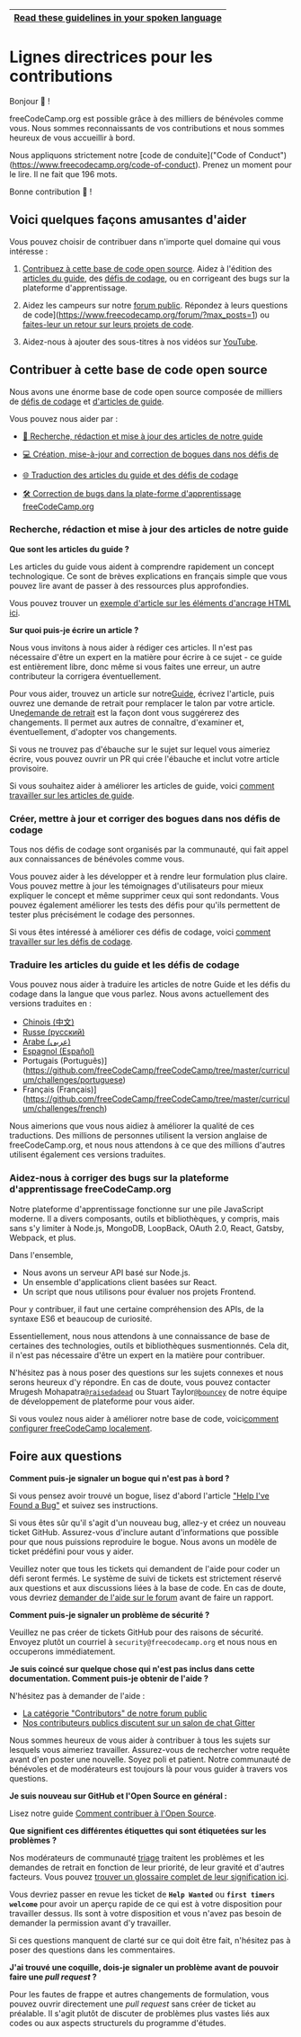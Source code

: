 <!-- do not translate this -->
| [Read these guidelines in your spoken language](/docs/i18n-languages) |
|-|
<!-- do not translate this -->

# Lignes directrices pour les contributions

Bonjour 👋 !

freeCodeCamp.org est possible grâce à des milliers de bénévoles comme vous. Nous sommes reconnaissants de vos contributions et nous sommes heureux de vous accueillir à bord.

Nous appliquons strictement notre [code de conduite]("Code of Conduct")(https://www.freecodecamp.org/code-of-conduct). Prenez un moment pour le lire. Il ne fait que 196 mots.

Bonne contribution 🎉 !

## Voici quelques façons amusantes d'aider

Vous pouvez choisir de contribuer dans n'importe quel domaine qui vous intéresse :

1. [Contribuez à cette base de code open source](#contribute-to-this-open-source-codebase). Aidez à l'édition  des [articles du guide](https://guide.freecodecamp.org/), des [défis de codage](https://learn.freecodecamp.org/), ou en corrigeant des bugs sur la plateforme d'apprentissage.

2. Aidez les campeurs sur notre [forum public](https://www.freecodecamp.org/forum/). Répondez à leurs questions de code](https://www.freecodecamp.org/forum/?max_posts=1) ou [faites-leur un retour sur leurs projets de code](https://www.freecodecamp.org/forum/c/project-feedback?max_posts=1).

3. Aidez-nous à ajouter des sous-titres à nos vidéos sur [YouTube](https://www.youtube.com/channel/UC8butISFwT-Wl7EV0hUK0BQ/videos).

## Contribuer à cette base de code open source

Nous avons une énorme base de code open source composée de milliers de [défis de codage](https://learn.freecodecamp.org) et [d'articles de guide](https://guide.freecodecamp.org).

Vous pouvez nous aider par :

- [📝 Recherche, rédaction et mise à jour des articles de notre guide](#research-write-and-update-our-guide-articles)

- [💻 Création, mise-à-jour and correction de bogues dans nos défis de ](#create-update-andfix-bugs-in-our-coding-challenges)

- [🌐 Traduction des articles du guide et des défis de codage](#translate-guide-articles-and-coding-challenges)

- [🛠 Correction de bugs dans la plate-forme d'apprentissage freeCodeCamp.org](#help-us-fix-bugs-in-freecodecamporgs-learning-platform)

### Recherche, rédaction et mise à jour des articles de notre guide

**Que sont les articles du guide ?**

Les articles du guide vous aident à comprendre rapidement un concept technologique. Ce sont de brèves explications en français simple que vous pouvez lire avant de passer à des ressources plus approfondies.

Vous pouvez trouver un [exemple d'article sur les éléments d'ancrage HTML ici](https://github.com/freeCodeCamp/freeCodeCamp/blob/master/guide/french/html/elements/a-tag/index.md).

**Sur quoi puis-je écrire un article ?**

Nous vous invitons à nous aider à rédiger ces articles. Il n'est pas nécessaire d'être un expert en la matière pour écrire à ce sujet - ce guide est entièrement libre, donc même si vous faites une erreur, un autre contributeur la corrigera éventuellement.

Pour vous aider, trouvez un article sur notre[Guide](https://guide.freecodecamp.org), écrivez l'article, puis ouvrez une demande de retrait pour remplacer le talon par votre article. Une[demande de retrait](https://help.github.com/articles/about-pull-requests/) est la façon dont vous suggérerez des changements. Il permet aux autres de connaître, d'examiner et, éventuellement, d'adopter vos changements.

Si vous ne trouvez pas d'ébauche sur le sujet sur lequel vous aimeriez écrire, vous pouvez ouvrir un PR qui crée l'ébauche et inclut votre article provisoire.

Si vous souhaitez aider à améliorer les articles de guide, voici [comment travailler sur les articles de guide](/docs/how-to-work-on-guide-articles.md).

### Créer, mettre à jour et corriger des bogues dans nos défis de codage

Tous nos défis de codage sont organisés par la communauté, qui fait appel aux connaissances de bénévoles comme vous.

Vous pouvez aider à les développer et à rendre leur formulation plus claire. Vous pouvez mettre à jour les témoignages d'utilisateurs pour mieux expliquer le concept et même supprimer ceux qui sont redondants. Vous pouvez également améliorer les tests des défis pour qu'ils permettent de tester plus précisément le codage des personnes.

Si vous êtes intéressé à améliorer ces défis de codage, voici [comment travailler sur les défis de codage](/docs/how-to-work-on-coding-challenges.md).

### Traduire les articles du guide et les défis de codage

Vous pouvez nous aider à traduire les articles de notre Guide et les défis du codage dans la langue que vous parlez. Nous avons actuellement des versions traduites en :

- [Chinois (中文)](https://github.com/freeCodeCamp/freeCodeCamp/tree/master/curriculum/challenges/chinese)
- [Russe (русский)](https://github.com/freeCodeCamp/freeCodeCamp/tree/master/curriculum/challenges/russian)
- [Arabe (عربى)](https://github.com/freeCodeCamp/freeCodeCamp/tree/master/curriculum/challenges/arabic)
- [Espagnol (Español)](https://github.com/freeCodeCamp/freeCodeCamp/tree/master/curriculum/challenges/spanish)
- Portugais (Português)](https://github.com/freeCodeCamp/freeCodeCamp/tree/master/curriculum/challenges/portuguese)
- Français (Français)](https://github.com/freeCodeCamp/freeCodeCamp/tree/master/curriculum/challenges/french)

Nous aimerions que vous nous aidiez à améliorer la qualité de ces traductions. Des millions de personnes utilisent la version anglaise de freeCodeCamp.org, et nous nous attendons à ce que des millions d'autres utilisent également ces versions traduites.

### Aidez-nous à corriger des bugs sur la plateforme d'apprentissage freeCodeCamp.org

Notre plateforme d'apprentissage fonctionne sur une pile JavaScript moderne. Il a divers composants, outils et bibliothèques, y compris, mais sans s'y limiter à Node.js, MongoDB, LoopBack, OAuth 2.0, React, Gatsby, Webpack, et plus.

Dans l'ensemble,

- Nous avons un serveur API basé sur Node.js.
- Un ensemble d'applications client basées sur React.
- Un script que nous utilisons pour évaluer nos projets Frontend.

Pour y contribuer, il faut une certaine compréhension des APIs, de la syntaxe ES6 et beaucoup de curiosité.

Essentiellement, nous nous attendons à une connaissance de base de certaines des technologies, outils et bibliothèques susmentionnés. Cela dit, il n'est pas nécessaire d'être un expert en la matière pour contribuer.

N'hésitez pas à nous poser des questions sur les sujets connexes et nous serons heureux d'y répondre. En cas de doute, vous pouvez contacter Mrugesh Mohapatra[`@raisedadead`](https://github.com/raisedadead) ou Stuart Taylor[`@bouncey`](https://github.com/bouncey) de notre équipe de développement de plateforme pour vous aider.

Si vous voulez nous aider à améliorer notre base de code, voici[comment configurer freeCodeCamp localement](/docs/how-to-setup-freecodecamp-locally.md).

## Foire aux questions

**Comment puis-je signaler un bogue qui n'est pas à bord ?**

Si vous pensez avoir trouvé un bogue, lisez d'abord l'article ["Help I've Found a Bug"](https://forum.freecodecamp.org/t/how-to-report-a-bug/19543) et suivez ses instructions.

Si vous êtes sûr qu'il s'agit d'un nouveau bug, allez-y et créez un nouveau ticket GitHub. Assurez-vous d'inclure autant d'informations que possible pour que nous puissions reproduire le bogue. Nous avons un modèle de ticket prédéfini pour vous y aider.

Veuillez noter que tous les tickets qui demandent de l'aide pour coder un défi seront fermés. Le système de suivi de tickets est strictement réservé aux questions et aux discussions liées à la base de code. En cas de doute, vous devriez [demander de l'aide sur le forum](https://www.freecodecamp.org/forum) avant de faire un rapport.

**Comment puis-je signaler un problème de sécurité ?**

Veuillez ne pas créer de tickets GitHub pour des raisons de sécurité. Envoyez plutôt un courriel à `security@freecodecamp.org` et nous nous en occuperons immédiatement.

**Je suis coincé sur quelque chose qui n'est pas inclus dans cette documentation. Comment puis-je obtenir de l'aide ?**

N'hésitez pas à demander de l'aide :

- [La catégorie "Contributors" de notre forum public](https://www.freecodecamp.org/forum/c/contributors)
- [Nos contributeurs publics discutent sur un salon de chat Gitter](https://gitter.im/FreeCodeCamp/Contributors)

Nous sommes heureux de vous aider à contribuer à tous les sujets sur lesquels vous aimeriez travailler. Assurez-vous de rechercher votre requête avant d'en poster une nouvelle. Soyez poli et patient. Notre communauté de bénévoles et de modérateurs est toujours là pour vous guider à travers vos questions.

**Je suis nouveau sur GitHub et l'Open Source en général :**

Lisez notre guide [Comment contribuer à l'Open Source](https://github.com/freeCodeCamp/how-to-contribute-to-open-source).

**Que signifient ces différentes étiquettes qui sont étiquetées sur les problèmes ?**

Nos modérateurs de communauté [triage](https://en.wikipedia.org/wiki/Software_bug#Bug#Bug_management) traitent les problèmes et les demandes de retrait en fonction de leur priorité, de leur gravité et d'autres facteurs. Vous pouvez [trouver un glossaire complet de leur signification ici](https://github.com/freecodecamp/freecodecamp/labels).

Vous devriez passer en revue les ticket de **`Help Wanted`** ou **`first timers welcome`** pour avoir un aperçu rapide de ce qui est à votre disposition pour travailler dessus. Ils sont à votre disposition et vous n'avez pas besoin de demander la permission avant d'y travailler.

Si ces questions manquent de clarté sur ce qui doit être fait, n'hésitez pas à poser des questions dans les commentaires.

**J'ai trouvé une coquille, dois-je signaler un problème avant de pouvoir faire une *pull request* ?**

Pour les fautes de frappe et autres changements de formulation, vous pouvez ouvrir directement une *pull request* sans créer de ticket au préalable. Il s'agit plutôt de discuter de problèmes plus vastes liés aux codes ou aux aspects structurels du programme d'études.


